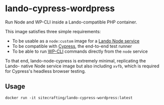 # lando-cypress-wordpress

Run Node and WP-CLI inside a Lando-compatible PHP container.

This image satisfies three simple requirements:

* To be usable as a `node:custom` image for a [Lando Node service](https://docs.devwithlando.io/services/node.html)
* To be compatible with [Cypress](https://cypress.io), the end-to-end test runner
* To be able to run [WP-CLI](https://wp-cli.org) commands directly from the `node` service

To that end, lando-node-cypress is extremely minimal, replicating the Lando-
native Node service image but also including `xvfb`, which is required for
Cypress's headless browser testing.

## Usage

```
docker run -it sitecrafting/lando-cypress-wordpress:latest
```
